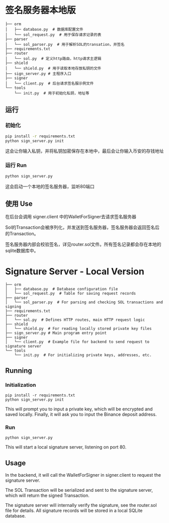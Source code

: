 # 签名服务器本地版

```
├── orm
│   ├── database.py  # 数据库配置文件
│   └── sol_request.py  # 用于保存请求记录的表
├── parser
│   └── sol_parser.py  # 用于解析SOL的transation，并签名
├── requirements.txt
├── router
│   └── sol.py  # 定义http路由，http请求主逻辑
├── shield
│   └── shield.py  # 用于读取本地存放私钥的文件
├── sign_server.py # 主程序入口
├── signer
│   └── client.py  # 后台请求签名服示例文件
└── tools
    └── init.py  # 用于初始化私钥，地址等
```

## 运行

### 初始化

```bash
pip install -r requirements.txt
python sign_server.py init
```

这会让你输入私钥，并将私钥加密保存在本地中，最后会让你输入币安的存钱地址

### 运行 Run

```bash
python sign_server.py
```

这会启动一个本地的签名服务器，监听80端口


## 使用 Use

在后台会调用 signer.client 中的WalletForSigner去请求签名服务器

Sol的Transaction会被序列化，并发送到签名服务器，签名服务器会返回签名后的Transaction。

签名服务器内部会校验签名，详见router.sol文件。所有签名记录都会存在本地的sqlite数据库中。




# Signature Server - Local Version

```
├── orm
│   ├── database.py  # Database configuration file
│   └── sol_request.py  # Table for saving request records
├── parser
│   └── sol_parser.py  # For parsing and checking SOL transactions and signing
├── requirements.txt
├── router
│   └── sol.py  # Defines HTTP routes, main HTTP request logic
├── shield
│   └── shield.py  # For reading locally stored private key files
├── sign_server.py # Main program entry point
├── signer
│   └── client.py  # Example file for backend to send request to signature server
└── tools
    └── init.py  # For initializing private keys, addresses, etc.

```

## Running

### Initialization
```
pip install -r requirements.txt
python sign_server.py init
```

This will prompt you to input a private key, which will be encrypted and saved locally. Finally, it will ask you to input the Binance deposit address.

### Run
```
python sign_server.py
```
This will start a local signature server, listening on port 80.

## Usage
In the backend, it will call the WalletForSigner in signer.client to request the signature server.

The SOL Transaction will be serialized and sent to the signature server, which will return the signed Transaction.

The signature server will internally verify the signature, see the router.sol file for details. All signature records will be stored in a local SQLite database.


